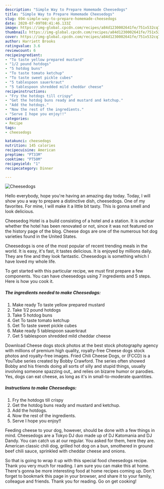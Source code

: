 ```yaml
---
description: "Simple Way to Prepare Homemade Cheesedogs"
title: "Simple Way to Prepare Homemade Cheesedogs"
slug: 694-simple-way-to-prepare-homemade-cheesedogs
date: 2020-07-09T08:41:46.133Z
image: https://img-global.cpcdn.com/recipes/a84d1230002641fe/751x532cq70/cheesedogs-recipe-main-photo.jpg
thumbnail: https://img-global.cpcdn.com/recipes/a84d1230002641fe/751x532cq70/cheesedogs-recipe-main-photo.jpg
cover: https://img-global.cpcdn.com/recipes/a84d1230002641fe/751x532cq70/cheesedogs-recipe-main-photo.jpg
author: Harriett Brooks
ratingvalue: 3.6
reviewcount: 6
recipeingredient:
- "To taste yellow prepared mustard"
- "1/2 pound hotdogs"
- "5 hotdog buns"
- "To taste tomato ketchup"
- "To taste sweet pickle cubes"
- "5 tablespoon sauerkraut"
- "5 tablespoon shredded mild cheddar cheese"
recipeinstructions:
- "Fry the hotdogs till crispy"
- "Get the hotdog buns ready and mustard and ketchup."
- "Add the hotdogs."
- "Now the rest of the ingredients."
- "Serve I hope you enjoy!!"
categories:
- Recipe
tags:
- cheesedogs

katakunci: cheesedogs 
nutrition: 145 calories
recipecuisine: American
preptime: "PT33M"
cooktime: "PT50M"
recipeyield: "1"
recipecategory: Dinner

---
```



![Cheesedogs](https://img-global.cpcdn.com/recipes/a84d1230002641fe/751x532cq70/cheesedogs-recipe-main-photo.jpg)

Hello everybody, hope you're having an amazing day today. Today, I will show you a way to prepare a distinctive dish, cheesedogs. One of my favorites. For mine, I will make it a little bit tasty. This is gonna smell and look delicious.

Cheesedog Hotel is a build consisting of a hotel and a station. It is unclear whether the hotel has been renovated or not, since it was not featured on the history page of the blog. Cheese dogs are one of the numerous hot dog varieties found in the United States.

Cheesedogs is one of the most popular of recent trending meals in the world. It is easy, it's fast, it tastes delicious. It is enjoyed by millions daily. They are fine and they look fantastic. Cheesedogs is something which I have loved my whole life.


To get started with this particular recipe, we must first prepare a few components. You can have cheesedogs using 7 ingredients and 5 steps. Here is how you cook it.

<!--inarticleads1-->

##### The ingredients needed to make Cheesedogs:

1. Make ready To taste yellow prepared mustard
1. Take 1/2 pound hotdogs
1. Take 5 hotdog buns
1. Get To taste tomato ketchup
1. Get To taste sweet pickle cubes
1. Make ready 5 tablespoon sauerkraut
1. Get 5 tablespoon shredded mild cheddar cheese


Download Cheese dogs stock photos at the best stock photography agency with millions of premium high quality, royalty-free Cheese dogs stock photos and royalty-free images. Fried Chili Cheese Dogs, or (FCCD) is a YouTube series created by Bobby Crawford. The series often showed Bobby and his friends doing all sorts of silly and stupid things, usually involving someone spazzing out,, and relies on bizarre humor or parodies. Yes, dogs can eat cheese, as long as it&#39;s in small-to-moderate quantities. 

<!--inarticleads2-->

##### Instructions to make Cheesedogs:

1. Fry the hotdogs till crispy
1. Get the hotdog buns ready and mustard and ketchup.
1. Add the hotdogs.
1. Now the rest of the ingredients.
1. Serve I hope you enjoy!!


Feeding cheese to your dog, however, should be done with a few things in mind. Cheesedogs are a Tokyo DJ duo made up of DJ Katomania and DJ Dandy. You can catch us at our regular. You asked for them, here they are. American classic chili dog, grilled hot dog on a bun, smothered in ground beef chili sauce, sprinkled with cheddar cheese and onions. 

So that is going to wrap it up with this special food cheesedogs recipe. Thank you very much for reading. I am sure you can make this at home. There's gonna be more interesting food at home recipes coming up. Don't forget to bookmark this page in your browser, and share it to your family, colleague and friends. Thank you for reading. Go on get cooking!
